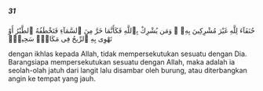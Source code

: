 ##### 31

<span class="ayah">حُنَفَآءَ لِلَّهِ غَيْرَ مُشْرِكِينَ بِهِۦ ۚ وَمَن يُشْرِكْ بِٱللَّهِ فَكَأَنَّمَا خَرَّ مِنَ ٱلسَّمَآءِ فَتَخْطَفُهُ ٱلطَّيْرُ أَوْ تَهْوِى بِهِ ٱلرِّيحُ فِى مَكَانٍۢ سَحِيقٍۢ</span>

<span class="ayah_translation">dengan ikhlas kepada Allah, tidak mempersekutukan sesuatu dengan Dia. Barangsiapa mempersekutukan sesuatu dengan Allah, maka adalah ia seolah-olah jatuh dari langit lalu disambar oleh burung, atau diterbangkan angin ke tempat yang jauh.</span>
